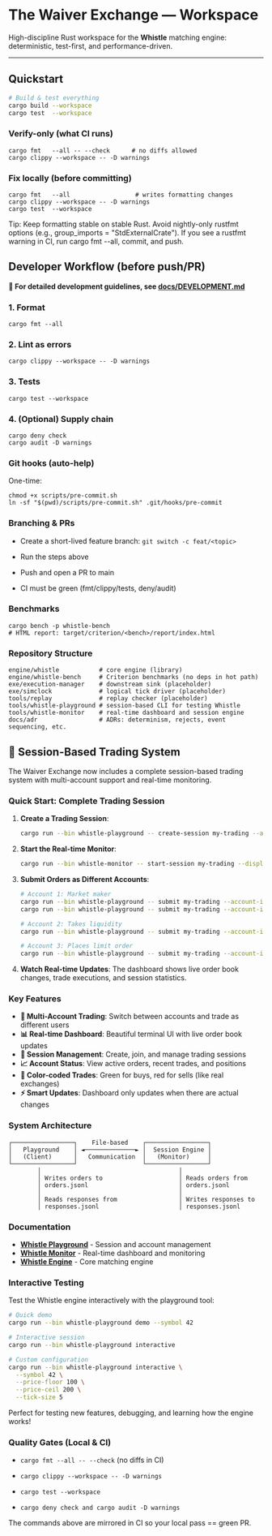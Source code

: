 # The Waiver Exchange — Workspace

High-discipline Rust workspace for the **Whistle** matching engine: deterministic, test-first, and performance-driven.

---

## Quickstart

```bash
# Build & test everything
cargo build --workspace
cargo test  --workspace
```
### Verify-only (what CI runs)
```
cargo fmt   --all -- --check      # no diffs allowed
cargo clippy --workspace -- -D warnings
```
### Fix locally (before committing)
```
cargo fmt   --all                  # writes formatting changes
cargo clippy --workspace -- -D warnings
cargo test  --workspace
```

Tip: Keep formatting stable on stable Rust. Avoid nightly-only rustfmt options
(e.g., group_imports = "StdExternalCrate"). If you see a rustfmt warning in CI, run
cargo fmt --all, commit, and push.

## Developer Workflow (before push/PR)

**📖 For detailed development guidelines, see [docs/DEVELOPMENT.md](docs/DEVELOPMENT.md)**

### 1. Format
```
cargo fmt --all
```

### 2. Lint as errors

```
cargo clippy --workspace -- -D warnings
```


### 3. Tests

```
cargo test --workspace
```


### 4. (Optional) Supply chain

```
cargo deny check
cargo audit -D warnings
```

### Git hooks (auto-help)
One-time:
```
chmod +x scripts/pre-commit.sh
ln -sf "$(pwd)/scripts/pre-commit.sh" .git/hooks/pre-commit
```
### Branching & PRs

* Create a short-lived feature branch: `git switch -c feat/<topic>`

* Run the steps above

* Push and open a PR to main

* CI must be green (fmt/clippy/tests, deny/audit)

### Benchmarks
```
cargo bench -p whistle-bench
# HTML report: target/criterion/<bench>/report/index.html
```
### Repository Structure
```
engine/whistle           # core engine (library)
engine/whistle-bench     # Criterion benchmarks (no deps in hot path)
exe/execution-manager    # downstream sink (placeholder)
exe/simclock             # logical tick driver (placeholder)
tools/replay             # replay checker (placeholder)
tools/whistle-playground # session-based CLI for testing Whistle
tools/whistle-monitor    # real-time dashboard and session engine
docs/adr                 # ADRs: determinism, rejects, event sequencing, etc.
```

## 🚀 **Session-Based Trading System**

The Waiver Exchange now includes a complete session-based trading system with multi-account support and real-time monitoring.

### **Quick Start: Complete Trading Session**

1. **Create a Trading Session**:
   ```bash
   cargo run --bin whistle-playground -- create-session my-trading --accounts 5
   ```

2. **Start the Real-time Monitor**:
   ```bash
   cargo run --bin whistle-monitor -- start-session my-trading --display dashboard
   ```

3. **Submit Orders as Different Accounts**:
   ```bash
   # Account 1: Market maker
   cargo run --bin whistle-playground -- submit my-trading --account-id 1 --side buy --order-type limit --price 150 --qty 20
   cargo run --bin whistle-playground -- submit my-trading --account-id 1 --side sell --order-type limit --price 155 --qty 20
   
   # Account 2: Takes liquidity
   cargo run --bin whistle-playground -- submit my-trading --account-id 2 --side buy --order-type market --qty 5
   
   # Account 3: Places limit order
   cargo run --bin whistle-playground -- submit my-trading --account-id 3 --side sell --order-type limit --price 160 --qty 10
   ```

4. **Watch Real-time Updates**: The dashboard shows live order book changes, trade executions, and session statistics.

### **Key Features**

- **🎯 Multi-Account Trading**: Switch between accounts and trade as different users
- **📊 Real-time Dashboard**: Beautiful terminal UI with live order book updates
- **🔄 Session Management**: Create, join, and manage trading sessions
- **📈 Account Status**: View active orders, recent trades, and positions
- **🎨 Color-coded Trades**: Green for buys, red for sells (like real exchanges)
- **⚡ Smart Updates**: Dashboard only updates when there are actual changes

### **System Architecture**

```
┌─────────────────┐    File-based    ┌─────────────────┐
│   Playground    │ ◄──────────────► │  Session Engine │
│   (Client)      │   Communication  │   (Monitor)     │
└─────────────────┘                  └─────────────────┘
        │                                      │
        │ Writes orders to                     │ Reads orders from
        │ orders.jsonl                         │ orders.jsonl
        │                                      │
        │ Reads responses from                 │ Writes responses to
        │ responses.jsonl                      │ responses.jsonl
```

### **Documentation**

- **[Whistle Playground](tools/whistle-playground/README.md)** - Session and account management
- **[Whistle Monitor](tools/whistle-monitor/README.md)** - Real-time dashboard and monitoring
- **[Whistle Engine](engine/whistle/README.md)** - Core matching engine

### Interactive Testing

Test the Whistle engine interactively with the playground tool:

```bash
# Quick demo
cargo run --bin whistle-playground demo --symbol 42

# Interactive session
cargo run --bin whistle-playground interactive

# Custom configuration
cargo run --bin whistle-playground interactive \
  --symbol 42 \
  --price-floor 100 \
  --price-ceil 200 \
  --tick-size 5
```

Perfect for testing new features, debugging, and learning how the engine works!

### Quality Gates (Local & CI)

* `cargo fmt --all -- --check` (no diffs in CI)

* `cargo clippy --workspace -- -D warnings`

* `cargo test --workspace`

* `cargo deny check and cargo audit -D warnings`

The commands above are mirrored in CI so your local pass == green PR.